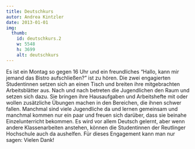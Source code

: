 ```yaml
---
title: Deutschkurs
autor: Andrea Kintzler
date: 2013-01-01
img:
  thumb:
    id: deutschkurs.2
    w: 5548
    h: 3699
    alt: deutschkurs
---
```

<!--mehr-->
Es ist ein Montag so gegen 16 Uhr und ein freundliches “Hallo, kann mir jemand das Bistro aufschließen?” ist zu hören. Die zwei engagierten Studentinnen setzen sich an einen Tisch und breiten ihre mitgebrachten Arbeitsblätter aus.
Nach und nach betreten die Jugendlichen den Raum und setzen sich dazu. Sie bringen ihre Hausaufgaben und Arbeitshefte mit oder wollen zusätzliche Übungen machen in den Bereichen, die ihnen schwer fallen.
Manchmal sind viele Jugendliche da und lernen gemeinsam und manchmal kommen nur ein paar und freuen sich darüber, dass sie beinahe Einzelunterricht bekommen.
Es wird vor allem Deutsch gelernt, aber wenn andere Klassenarbeiten anstehen, können die Studentinnen der Reutlinger Hochschule auch da aushelfen.
Für dieses Engagement kann man nur sagen:
Vielen Dank!
